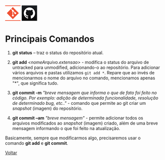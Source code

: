 ![Logo do Git](./../Imagens/icoGit.png) ![Logo do GitHub](./../Imagens/icoGitHub.png)
# Principais Comandos

1. **git status** – traz o status do repositório atual. 

2. **git add** *<nomeArquivo.extensao>* - modifica o status do arquivo de untracked para unmodified, adicionando-o ao repositório. Para adicionar vários arquivos e pastas utilizamos `git add *`. Repare que ao invés de mencionarmos o nome do arquivo no comando, mencionamos apenas "*", que significa tudo.
 
3. **git commit -m** *"breve mensagem que informa o que de fato foi feito no código. Por exemplo: adição de determinada funcionalidade, resolução de determinado bug, etc.."* - comando que permite ao git criar um *snapshot* (imagem) do repositório. 

4. **git commit –am** *"breve mensagem"* - permite adicionar todos os arquivos modificados ao *snapshot* (imagem) criado, além de uma breve mensagem informando o que foi feito na atualização. 

Basicamente, sempre que modificarmos algo, precisaremos usar o comando **git add** e **git commit**. 

[Voltar](./../README.md)
 


 